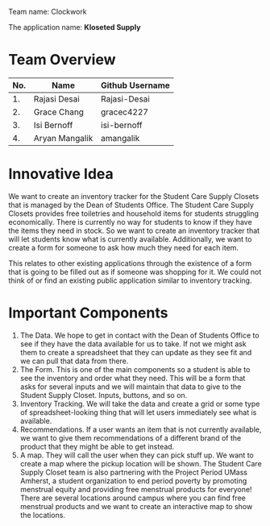 Team name: Clockwork

The application name: **Kloseted Supply**

# Team Overview 

|No.          | Name      | Github Username |
| ----------- | ----------- | ----------- |
|1.           | Rajasi Desai      | Rajasi-Desai       |
|2.           | Grace Chang   | gracec4227        |
|3.           | Isi Bernoff   | isi-bernoff        |
|4.           | Aryan Mangalik   | amangalik       |


# Innovative Idea 

We want to create an inventory tracker for the Student Care Supply Closets that is managed by the Dean of Students Office. The Student Care Supply Closets provides free toiletries and household items for students struggling economically. There is currently no way for students to know if they have the items they need in stock. So we want to create an inventory tracker that will let students know what is currently available. Additionally, we want to create a form for someone to ask how much they need for each item. 

This relates to other existing applications through the existence of a form that is going to be filled out as if someone was shopping for it. We could not think of or find an existing public application similar to inventory tracking.

# Important Components 
1. The Data. We hope to get in contact with the Dean of Students Office to see if they have the data available for us to take. If not we might ask them to create a spreadsheet that they can update as they see fit and we can pull that data from there.
2. The Form. This is one of the main components so a student is able to see the inventory and order what they need. This will be a form that asks for several inputs and we will maintain that data to give to the Student Supply Closet. Inputs, buttons, and so on.
3. Inventory Tracking. We will take the data and create a grid or some type of spreadsheet-looking thing that will let users immediately see what is available. 
4. Recommendations. If a user wants an item that is not currently available, we want to give them recommendations of a different brand of the product that they might be able to get instead.
5. A map. They will call the user when they can pick stuff up. We want to create a map where the pickup location will be shown. The Student Care Supply Closet team is also partnering with the Project Period UMass Amherst, a student organization to end period poverty by promoting menstrual equity and providing free menstrual products for everyone! There are several locations around campus where you can find free menstrual products and we want to create an interactive map to show the locations.